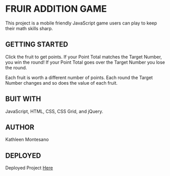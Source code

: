 # FRUIR ADDITION GAME

This project is a mobile friendly JavaScript game users can play to keep their math skills sharp.

## GETTING STARTED

Click the fruit to get points. If your Point Total matches the Target Number, you win the round! If your Point Total goes over the Target Number you lose the round. 

Each fruit is worth a different number of points. Each round the Target Number changes and so does the value of each fruit.

## BUIT WITH

JavaScript, HTML, CSS, CSS Grid, and jQuery.

## AUTHOR

Kathleen Montesano

## DEPLOYED

Deployed Project [Here](https://kathleenmont.github.io/fruit-game/index.html)
          
